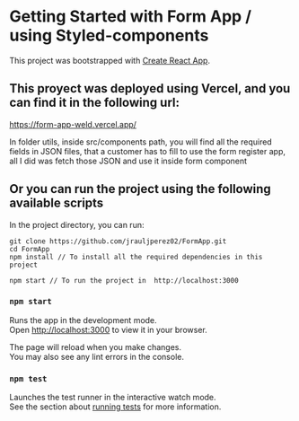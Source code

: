 # Getting Started with Form App / using Styled-components

This project was bootstrapped with [Create React App](https://github.com/facebook/create-react-app).

## This proyect was deployed using Vercel, and you can find it in the following url:
https://form-app-weld.vercel.app/


In folder utils, inside src/components path, you will find all the required fields in JSON files, that a customer has to fill to use the form register app, all I did was 
fetch those JSON and use it inside form component

## Or you can run the project using the following available scripts

In the project directory, you can run:

    git clone https://github.com/jrauljperez02/FormApp.git
    cd FormApp
    npm install // To install all the required dependencies in this project

    npm start // To run the project in  http://localhost:3000

### `npm start`

Runs the app in the development mode.\
Open [http://localhost:3000](http://localhost:3000) to view it in your browser.

The page will reload when you make changes.\
You may also see any lint errors in the console.

### `npm test`

Launches the test runner in the interactive watch mode.\
See the section about [running tests](https://facebook.github.io/create-react-app/docs/running-tests) for more information.

